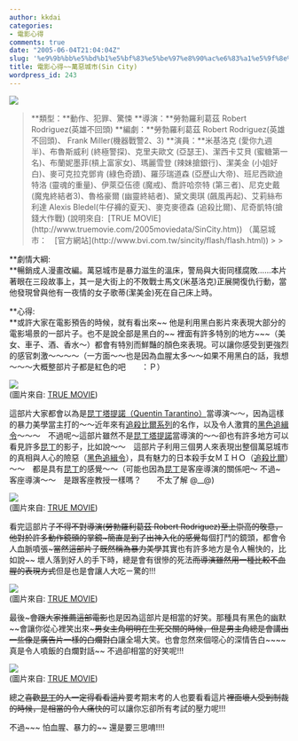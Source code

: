```yaml
---
author: kkdai
categories:
- 電影心得
comments: true
date: "2005-06-04T21:04:04Z"
slug: '%e9%9b%bb%e5%bd%b1%e5%bf%83%e5%be%97%e8%90%ac%e6%83%a1%e5%9f%8e%e5%b8%82sin-city'
title: 電影心得~~萬惡城市(Sin City)
wordpress_id: 243
---
```


![](http://tw.news.yimg.com/xp/movie/photo/movie/1148.jpg)

<blockquote>**類型：**動作、犯罪、驚悚  
**導演：**勞勃羅利葛茲 Robert Rodriguez(英雄不回頭)  
**編劇：**勞勃羅利葛茲 Robert Rodriguez(英雄不回頭)、 Frank Miller(機器戰警2、3)  
**演員：**米基洛克 (愛你九週半)、布魯斯威利 (終極警探)、克里夫歐文 (亞瑟王)、潔西卡艾貝 (蜜糖第一名)、布蘭妮墨菲(槓上富家女)、瑪麗雪登 (辣妹搶銀行)、潔美金 (小姐好白)、麥可克拉克鄧肯 (綠色奇蹟)、羅莎瑞道森 (亞歷山大帝)、班尼西歐迪特洛 (靈魂的重量)、伊萊亞伍德 (魔戒)、喬許哈奈特 (第三者)、尼克史戴 (魔鬼終結者3)、魯格豪爾 (幽靈終結者)、黛文奧琪 (飆風再起)、艾莉絲布利達 Alexis Bledel(牛仔褲的夏天)、麥克麥德森 (追殺比爾)、尼奇凱特(搶錢大作戰)  
(說明來自:  [TRUE MOVIE](http://www.truemovie.com/2005moviedata/SinCity.htm))  
（萬惡城市：　[官方網站](http://www.bvi.com.tw/sincity/flash/flash.html))
> 
> </blockquote>

**劇情大綱:  
**暢銷成人漫畫改編。萬惡城市是暴力滋生的溫床，警局與大街同樣腐敗......本片著眼在三段故事上，其一是大街上的不敗戰士馬文(米基洛克)正展開復仇行動，當他發現曾與他有一夜情的女子歌蒂(潔美金)死在自己床上時。

**心得:  
**或許大家在電影預告的時候，就有看出來~~ 他是利用黑白影片來表現大部分的電影場景的一部片子。也不是說全部是黑白的~~ 裡面有許多特別的地方~~~（美女、車子、酒、香水～）都會有特別而鮮豔的顏色來表現。可以讓你感受到更強烈的感官刺激～～～～（一方面～～也是因為血腥太多～～如果不用黑白的話，我想～～～大概整部片子都是紅色的吧　　：Ｐ）

![](http://us.movies1.yimg.com/movies.yahoo.com/images/hv/photo/movie_pix/dimension_films/sin_city/brittany_murphy/sincity1.jpg)  
(圖片來自: [TRUE MOVIE](http://www.truemovie.com/2005moviedata/SinCity.htm))

這部片大家都會以為是[昆丁塔提諾（Quentin Tarantino）](http://www.imdb.com/name/nm0000233/)當導演～～，因為這樣的暴力美學當主打的～～近年來有[追殺比爾系列](http://www.taiwanfun.com/movies/0404/0404KillTW.htm)的名作，以及令人激賞的[黑色追緝令](http://www.lib.nctu.edu.tw/Multimedia/new/index/LDF/LDF000104.html)～～～　不過呢～這部片雖然不是[昆丁塔提諾](http://www.imdb.com/name/nm0000233/)當導演的～～卻也有許多地方可以看見許多[昆丁](http://www.imdb.com/name/nm0000233/)的影子，比如說～～　這部片子利用三個男人來表現出整個萬惡城市的真相與人心的險惡（[黑色追緝令](http://www.lib.nctu.edu.tw/Multimedia/new/index/LDF/LDF000104.html)），具有魅力的日本殺手女ＭＩＨＯ（[追殺比爾](http://www.taiwanfun.com/movies/0404/0404KillTW.htm)）～～　都是具有[昆丁](http://www.imdb.com/name/nm0000233/)的感覺～～（可能也因為[昆丁](http://www.imdb.com/name/nm0000233/)是客座導演的關係吧～ 不過~　客座導演～～　是跟客座教授一樣嗎？　　不太了解 @__@)

![](http://us.movies1.yimg.com/movies.yahoo.com/images/hv/photo/movie_pix/dimension_films/sin_city/_group_photos/clive_owen2.jpg)  
(圖片來自: [TRUE MOVIE](http://www.truemovie.com/2005moviedata/SinCity.htm))

看完這部片子~~不得不對導演(勞勃羅利葛茲 Robert Rodriguez)至上崇高的敬意，他對於許多動作鏡頭的掌鏡~簡直是到了出神入化的感覺~~每個打鬥的鏡頭，都會令人血脈噴張~~~當然這部片子既然稱為暴力美學~~其實也有許多地方是令人暢快的，比如說~~ 壞人落到好人的手下時，總是會有很慘的死法~~而導演雖然用一種比較不血腥的表現方式~~但是也是會讓人大吃ㄧ驚的!!!

![](http://us.movies1.yimg.com/movies.yahoo.com/images/hv/photo/movie_pix/dimension_films/sin_city/marley_shelton/sincity1.jpg)  
(圖片來自: [TRUE MOVIE](http://www.truemovie.com/2005moviedata/SinCity.htm))

最後~~~會跟大家推薦這部電影~~也是因為這部片是相當的好笑。那種具有黑色的幽默~~會讓你從心裡笑出來~~~男女主角明明在生死交關的時候，但是男主角總是會講出一些像是廣告片一樣的白爛對白~~讓全場大笑。也會忽然來個噁心的深情告白~~~~  真是令人噴飯的白爛對話~~ 不過卻相當的好笑呢!!!

![](http://us.movies1.yimg.com/movies.yahoo.com/images/hv/photo/movie_pix/dimension_films/sin_city/_group_photos/clive_owen13.jpg)  
(圖片來自: [TRUE MOVIE](http://www.truemovie.com/2005moviedata/SinCity.htm))

總之~~喜歡[昆丁](http://www.imdb.com/name/nm0000233/)的人一定得看看這片~~要考期末考的人也要看看這片~~裡面壞人受到制裁的時候，是相當的令人痛快的~~可以讓你忘卻所有考試的壓力呢!!!

不過~~~ 怕血腥、暴力的~~ 還是要三思唷!!!!
